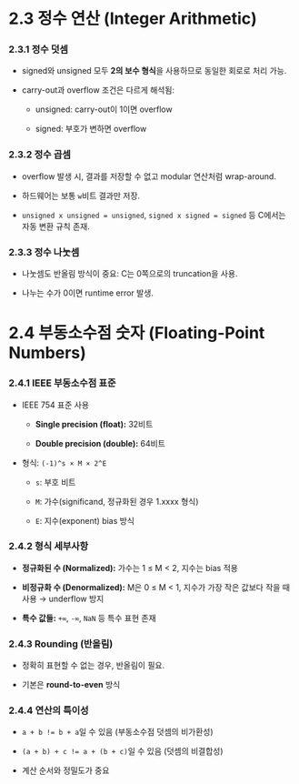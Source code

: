 # 2.3 정수 연산 (Integer Arithmetic)
### 2.3.1 정수 덧셈

- signed와 unsigned 모두 **2의 보수 형식**을 사용하므로 동일한 회로로 처리 가능.

- carry-out과 overflow 조건은 다르게 해석됨:

    - unsigned: carry-out이 1이면 overflow

    - signed: 부호가 변하면 overflow

### 2.3.2 정수 곱셈

- overflow 발생 시, 결과를 저장할 수 없고 modular 연산처럼 wrap-around.

- 하드웨어는 보통 `w`비트 결과만 저장.

- `unsigned x unsigned = unsigned`, `signed x signed = signed` 등 C에서는 자동 변환 규칙 존재.

### 2.3.3 정수 나눗셈

- 나눗셈도 반올림 방식이 중요: C는 0쪽으로의 truncation을 사용.

- 나누는 수가 0이면 runtime error 발생.

# 2.4 부동소수점 숫자 (Floating-Point Numbers)
### 2.4.1 IEEE 부동소수점 표준

- IEEE 754 표준 사용

    - **Single precision (float):** 32비트

    - **Double precision (double):** 64비트

- 형식:
`(-1)^s × M × 2^E`

    - `s`: 부호 비트

    - `M`: 가수(significand, 정규화된 경우 1.xxxx 형식)

    - `E`: 지수(exponent) bias 방식

### 2.4.2 형식 세부사항

- **정규화된 수 (Normalized):** 가수는 1 ≤ M < 2, 지수는 bias 적용

- **비정규화 수 (Denormalized):** M은 0 ≤ M < 1, 지수가 가장 작은 값보다 작을 때 사용 → underflow 방지

- **특수 값들:** `+∞`, `-∞`, `NaN` 등 특수 표현 존재

### 2.4.3 Rounding (반올림)

- 정확히 표현할 수 없는 경우, 반올림이 필요.

- 기본은 **round-to-even** 방식

### 2.4.4 연산의 특이성

- `a + b != b + a`일 수 있음 (부동소수점 덧셈의 비가환성)

- `(a + b) + c != a + (b + c)`일 수 있음 (덧셈의 비결합성)

- 계산 순서와 정밀도가 중요